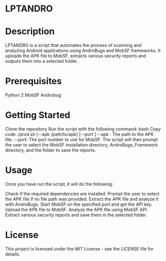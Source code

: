 # LPTANDRO

# Description
LPTANDRO is a script that automates the process of scanning and analyzing Android applications using AndroBugs and MobSF frameworks. It uploads the APK file to MobSF, extracts various security reports and outputs them into a selected folder.

# Prerequisites
Python 2
MobSF
Androbug

# Getting Started
Clone the repository
Run the script with the following command:
bash
Copy code
./prod.sh [--apk /path/to/apk] [--port <port number>]
--apk : The path to the APK file.
--port: The port number to use for MobSF.
The script will then prompt the user to select the MobSF installation directory, AndroBugs_Framework directory, and the folder to save the reports.

# Usage
Once you have run the script, it will do the following:

Check if the required dependencies are installed.
Prompt the user to select the APK file if no file path was provided.
Extract the APK file and analyze it with AndroBugs.
Start MobSF on the specified port and get the API key.
Upload the APK file to MobSF.
Analyze the APK file using MobSF API.
Extract various security reports and save them in the selected folder.
 
# License
This project is licensed under the MIT License - see the LICENSE file for details.
